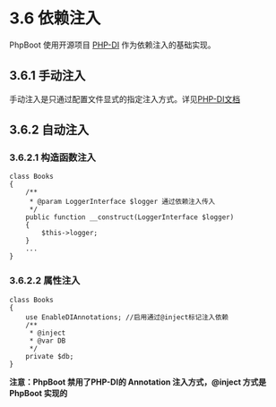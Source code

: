 # 3.6 依赖注入
PhpBoot 使用开源项目 [PHP-DI](http://php-di.org/) 作为依赖注入的基础实现。

## 3.6.1 手动注入
手动注入是只通过配置文件显式的指定注入方式。详见[PHP-DI文档](http://php-di.org/) 

## 3.6.2 自动注入


### 3.6.2.1 构造函数注入

```
class Books
{
    /**
     * @param LoggerInterface $logger 通过依赖注入传入
     */
    public function __construct(LoggerInterface $logger)
    {
        $this->logger;
    }
    ...
}
```



### 3.6.2.2 属性注入

```
class Books
{
    use EnableDIAnnotations; //启用通过@inject标记注入依赖
    /**
     * @inject 
     * @var DB
     */
    private $db;
}
```

**注意：PhpBoot 禁用了PHP-DI的 Annotation 注入方式，@inject 方式是 PhpBoot 实现的**

